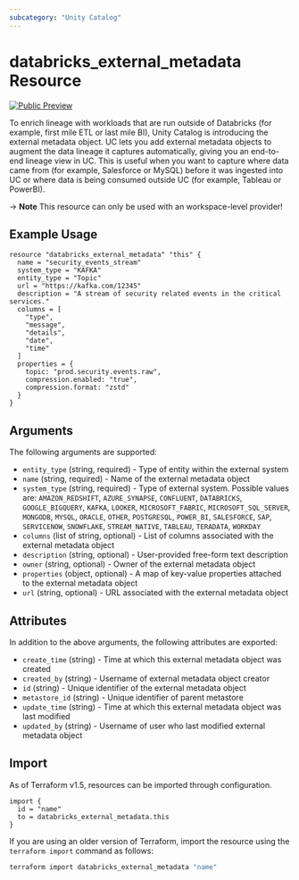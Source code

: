 ```yaml
---
subcategory: "Unity Catalog"
---
```

# databricks_external_metadata Resource
[![Public Preview](https://img.shields.io/badge/Release_Stage-Public_Preview-yellowgreen)](https://docs.databricks.com/aws/en/release-notes/release-types)

To enrich lineage with workloads that are run outside of Databricks (for example, first mile ETL or last mile BI),
Unity Catalog is introducing the external metadata object. UC lets you add external metadata objects to augment the data lineage it captures automatically, giving you an end-to-end lineage view in UC. 
This is useful when you want to capture where data came from (for example, Salesforce or MySQL) before it was ingested into UC or where data is being consumed outside UC (for example, Tableau or PowerBI).

-> **Note** This resource can only be used with an workspace-level provider!

## Example Usage
```hcl
resource "databricks_external_metadata" "this" {
  name = "security_events_stream"
  system_type = "KAFKA"
  entity_type = "Topic"
  url = "https://kafka.com/12345"
  description = "A stream of security related events in the critical services."
  columns = [
    "type",
    "message",
    "details",
    "date",
    "time"
  ]
  properties = {
    topic: "prod.security.events.raw",
    compression.enabled: "true",
    compression.format: "zstd"
  }
}
```

## Arguments
The following arguments are supported:
* `entity_type` (string, required) - Type of entity within the external system
* `name` (string, required) - Name of the external metadata object
* `system_type` (string, required) - Type of external system. Possible values are: `AMAZON_REDSHIFT`, `AZURE_SYNAPSE`, `CONFLUENT`, `DATABRICKS`, `GOOGLE_BIGQUERY`, `KAFKA`, `LOOKER`, `MICROSOFT_FABRIC`, `MICROSOFT_SQL_SERVER`, `MONGODB`, `MYSQL`, `ORACLE`, `OTHER`, `POSTGRESQL`, `POWER_BI`, `SALESFORCE`, `SAP`, `SERVICENOW`, `SNOWFLAKE`, `STREAM_NATIVE`, `TABLEAU`, `TERADATA`, `WORKDAY`
* `columns` (list of string, optional) - List of columns associated with the external metadata object
* `description` (string, optional) - User-provided free-form text description
* `owner` (string, optional) - Owner of the external metadata object
* `properties` (object, optional) - A map of key-value properties attached to the external metadata object
* `url` (string, optional) - URL associated with the external metadata object

## Attributes
In addition to the above arguments, the following attributes are exported:
* `create_time` (string) - Time at which this external metadata object was created
* `created_by` (string) - Username of external metadata object creator
* `id` (string) - Unique identifier of the external metadata object
* `metastore_id` (string) - Unique identifier of parent metastore
* `update_time` (string) - Time at which this external metadata object was last modified
* `updated_by` (string) - Username of user who last modified external metadata object

## Import
As of Terraform v1.5, resources can be imported through configuration.
```hcl
import {
  id = "name"
  to = databricks_external_metadata.this
}
```

If you are using an older version of Terraform, import the resource using the `terraform import` command as follows:
```sh
terraform import databricks_external_metadata "name"
```